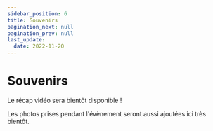 ```yaml
---
sidebar_position: 6
title: Souvenirs
pagination_next: null
pagination_prev: null
last_update:
  date: 2022-11-20
---
```


# Souvenirs

Le récap vidéo sera bientôt disponible !

Les photos prises pendant l'évènement seront aussi ajoutées ici très bientôt.
